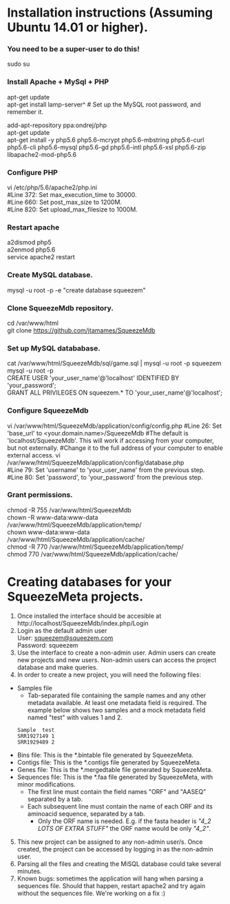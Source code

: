 # Installation instructions (Assuming Ubuntu 14.01 or higher).

### You need to be a super-user to do this!

sudo su

### Install Apache + MySql + PHP
apt-get update  
apt-get install lamp-server^ # Set up the MySQL root password, and remember it.

add-apt-repository ppa:ondrej/php  
apt-get update  
apt-get install -y php5.6 php5.6-mcrypt php5.6-mbstring php5.6-curl php5.6-cli php5.6-mysql php5.6-gd php5.6-intl php5.6-xsl php5.6-zip libapache2-mod-php5.6

### Configure PHP
vi /etc/php/5.6/apache2/php.ini  
#Line 372: Set max_execution_time to 30000.  
#Line 660: Set post_max_size to 1200M.  
#Líne 820: Set upload_max_filesize to 1000M.  

### Restart apache
a2dismod php5  
a2enmod php5.6  
service apache2 restart  

### Create MySQL database.
mysql -u root -p -e "create database squeezem"  

### Clone SqueezeMdb repository.
cd /var/www/html  
git clone https://github.com/jtamames/SqueezeMdb  

### Set up MySQL datababase.
cat /var/www/html/SqueezeMdb/sql/game.sql | mysql -u root -p squeezem  
mysql -u root -p  
CREATE USER 'your_user_name'@'localhost' IDENTIFIED BY 'your_password';  
GRANT ALL PRIVILEGES ON squeezem.* TO 'your_user_name'@'localhost';  

### Configure SqueezeMdb
vi /var/www/html/SqueezeMdb/application/config/config.php
#Line 26: Set 'base_url' to <your.domain.name>/SqueezeMdb
#The default is 'localhost/SqueezeMdb'. This will work if accessing from your computer, but not externally.
#Change it to the full address of your computer to enable external access.
vi /var/www/html/SqueezeMdb/application/config/database.php  
#Line 79: Set 'username' to 'your_user_name' from the previous step.  
#Line 80: Set 'password', to 'your_password' from the previous step.  

### Grant permissions.
chmod -R 755 /var/www/html/SqueezeMdb  
chown -R www-data:www-data /var/www/html/SqueezeMdb/application/temp/  
chown www-data:www-data /var/www/html/SqueezeMdb/application/cache/  
chmod -R 770 /var/www/html/SqueezeMdb/application/temp/  
chmod 770 /var/www/html/SqueezeMdb/application/cache/

# Creating databases for your SqueezeMeta projects.
1. Once installed the interface should be accesible at http://localhost/SqueezeMdb/index.php/Login
2. Login as the default admin user  
   User: squeezem@squeezem.com  
   Password: squeezem
3. Use the interface to create a non-admin user. Admin users can create new projects and new users. Non-admin users can access the project database and make queries.  
4. In order to create a new project, you will need the following files:
  * Samples file
    * Tab-separated file containing the sample names and any other metadata available. At least one metadata field is required. The example below shows two samples and a mock metadata field named "test" with values 1 and 2. 
    ```
    Sample  test
    SRR1927149 1
    SRR1929489 2
    ```
  * Bins file: This is the *.bintable file generated by SqueezeMeta.
  * Contigs file: This is the *.contigs file generated by SqueezeMeta.
  * Genes file: This is the *.mergedtable file generated by SqueezeMeta.
  * Sequences file: This is the *.faa file generated by SqueezeMeta, with minor modifications.
    * The first line must contain the field names "ORF" and "AASEQ" separated by a tab.
    * Each subsequent line must contain the name of each ORF and its aminoacid sequence, separated by a tab.
        * Only the ORF name is needed. E.g. if the fasta header is *"4_2 LOTS OF EXTRA STUFF"* the ORF name would be only *"4_2"*.
5. This new project can be assigned to any non-admin user/s. Once created, the project can be accessed by logging in as the non-admin user.
6. Parsing all the files and creating the MiSQL database could take several minutes.
7. Known bugs: sometimes the application will hang when parsing a sequences file. Should that happen, restart apache2 and try again without the sequences file. We're working on a fix :)
